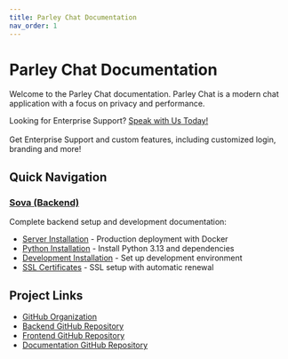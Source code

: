 ```yaml
---
title: Parley Chat Documentation
nav_order: 1
---
```


# Parley Chat Documentation

Welcome to the Parley Chat documentation. Parley Chat is a modern chat application with a focus on privacy and performance.

<p class="tip">
  Looking for Enterprise Support? <a href="mailto:support@parley-chat.site">Speak with Us Today!</a><br>
<br>
  Get Enterprise Support and custom features, including customized login, branding and more!
</p>

## Quick Navigation

### [Sova (Backend)](sova/)
Complete backend setup and development documentation:
- [Server Installation](sova/server-installation.md) - Production deployment with Docker
- [Python Installation](sova/python-installation.md) - Install Python 3.13 and dependencies
- [Development Installation](sova/development-installation.md) - Set up development environment
- [SSL Certificates](sova/ssl-certificates.md) - SSL setup with automatic renewal

## Project Links

- [GitHub Organization](https://github.com/Parley-Chat)
- [Backend GitHub Repository](https://github.com/Parley-Chat/sova)
- [Frontend GitHub Repository](https://github.com/Parley-Chat/mura)
- [Documentation GitHub Repository](https://github.com/Parley-Chat/documentation)

